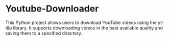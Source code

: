 # Youtube-Downloader
This Python project allows users to download YouTube videos using the yt-dlp library. It supports downloading videos in the best available quality and saving them to a specified directory. 
